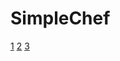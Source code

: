 # SimpleChef

[1](http://i.imgur.com/CNbWdhN.png)
[2](http://i.imgur.com/GSp3BT3.png)
[3](http://i.imgur.com/gyVf4kI.png)
